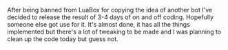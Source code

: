 After being banned from LuaBox for copying the idea of another bot I've decided to release the result of 3-4 days of on and off coding.
Hopefully someone else got use for it. It's almost done, it has all the things implemented but there's a lot of tweaking to be made and I was planning to clean up the code today but guess not.
